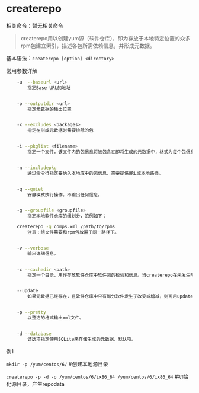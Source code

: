 # createrepo

相关命令：暂无相关命令

> createrepo用以创建yum源（软件仓库），即为存放于本地特定位置的众多rpm包建立索引，描述各包所需依赖信息，并形成元数据。

基本语法：`createrepo [option] <directory>`

常用参数详解

```bash
    -u  --baseurl <url>
        指定Base URL的地址


    -o --outputdir <url>
        指定元数据的输出位置


    -x --excludes <packages>
        指定在形成元数据时需要排除的包


    -i --pkglist <filename>
        指定一个文件，该文件内的包信息将被包含在即将生成的元数据中，格式为每个包信息独占一行，不含通配符、正则，以及范围表达式。


    -n --includepkg
        通过命令行指定要纳入本地库中的包信息，需要提供URL或本地路径。


    -q --quiet
        安静模式执行操作，不输出任何信息。


    -g --groupfile <groupfile>
        指定本地软件仓库的组划分，范例如下：

    createrepo -g comps.xml /path/to/rpms
        注意：组文件需要和rpm包放置于同一路径下。


    -v --verbose
        输出详细信息。


    -c --cachedir <path>
        指定一个目录，用作存放软件仓库中软件包的校验和信息。当createrepo在未发生明显改变的相同仓库文件上持续多次运行时，指定cachedir会明显提高其性能。


    --update
        如果元数据已经存在，且软件仓库中只有部分软件发生了改变或增减，则可用update参数直接对原有元数据进行升级，效率比重新分析rpm包依赖并生成新的元数据要高很多。


    -p --pretty
        以整洁的格式输出xml文件。


    -d --database
        该选项指定使用SQLite来存储生成的元数据，默认项。
```


例1

`mkdir -p /yum/centos/6/`      #创建本地源目录

`createrepo -p -d -o /yum/centos/6/ix86_64 /yum/centos/6/ix86_64`   #初始化源目录，产生repodata
